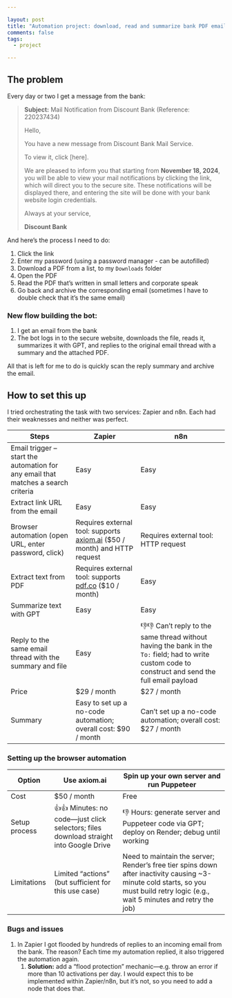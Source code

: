 ```yaml
---

layout: post
title: "Automation project: download, read and summarize bank PDF emails"
comments: false
tags:
  - project

---
```


## The problem
Every day or two I get a message from the bank:

> **Subject:** Mail Notification from Discount Bank (Reference: 220237434)
>
> Hello,
>
> You have a new message from Discount Bank Mail Service.
>
> To view it, click \[here].
>
> We are pleased to inform you that starting from **November 18, 2024**, you will be able to view your mail notifications by clicking the link, which will direct you to the secure site. These notifications will be displayed there, and entering the site will be done with your bank website login credentials.
>
> Always at your service,
>
> **Discount Bank**

And here’s the process I need to do:
1. Click the link
2. Enter my password (using a password manager - can be autofilled)
3. Download a PDF from a list, to my `Downloads` folder
4. Open the PDF
5. Read the PDF that’s written in small letters and corporate speak
6. Go back and archive the corresponding email (sometimes I have to double check that it’s the same email)

### New flow building the bot:
1. I get an email from the bank
2. The bot logs in to the secure website, downloads the file, reads it, summarizes it with GPT, and replies to the original email thread with a summary and the attached PDF.

All that is left for me to do is quickly scan the reply summary and archive the email.

## How to set this up
I tried orchestrating the task with two services: Zapier and n8n. Each had their weaknesses and neither was perfect.

| Steps                                                                             | Zapier                                                                                       | n8n                                                                                                                                                   |
| --------------------------------------------------------------------------------- | -------------------------------------------------------------------------------------------- | ----------------------------------------------------------------------------------------------------------------------------------------------------- |
| Email trigger – start the automation for any email that matches a search criteria | Easy                                                                                         | Easy                                                                                                                                                  |
| Extract link URL from the email                                                   | Easy                                                                                         | Easy                                                                                                                                                  |
| Browser automation (open URL, enter password, click)                              | Requires external tool: supports [axiom.ai](http://axiom.ai) (\$50 / month) and HTTP request | Requires external tool: HTTP request                                                                                                                  |
| Extract text from PDF                                                             | Requires external tool: supports [pdf.co](http://pdf.co) (\$10 / month)                      | Easy                                                                                                                                                  |
| Summarize text with GPT                                                           | Easy                                                                                         | Easy                                                                                                                                                  |
| Reply to the same email thread with the summary and file                          | Easy                                                                                         | 👎👎 Can’t reply to the same thread without having the bank in the `To:` field; had to write custom code to construct and send the full email payload |
| Price                                                                             | \$29 / month                                                                                 | \$27 / month                                                                                                                                          |
| Summary                                                                           | Easy to set up a no-code automation; overall cost: \$90 / month                              | Can’t set up a no-code automation; overall cost: \$27 / month                                                                                         |

### Setting up the browser automation
| Option        | Use axiom.ai                                                                          | Spin up your own server and run Puppeteer                                                                                                                                          |
| ------------- | ------------------------------------------------------------------------------------- | ---------------------------------------------------------------------------------------------------------------------------------------------------------------------------------- |
| Cost          | \$50 / month                                                                          | Free                                                                                                                                                                               |
| Setup process | 👍👍 Minutes: no code—just click selectors; files download straight into Google Drive | 👎 Hours: generate server and Puppeteer code via GPT; deploy on Render; debug until working                                                                                        |
| Limitations   | Limited “actions” (but sufficient for this use case)                                  | Need to maintain the server; Render’s free tier spins down after inactivity causing \~3-minute cold starts, so you must build retry logic (e.g., wait 5 minutes and retry the job) |

### Bugs and issues
1. In Zapier I got flooded by hundreds of replies to an incoming email from the bank. The reason? Each time my automation replied, it also triggered the automation again.
   1. **Solution:** add a “flood protection” mechanic—e.g. throw an error if more than 10 activations per day. I would expect this to be implemented within Zapier/n8n, but it’s not, so you need to add a node that does that.
